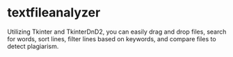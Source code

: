# textfileanalyzer
Utilizing Tkinter and TkinterDnD2, you can easily drag and drop files, search for words, sort lines, filter lines based on keywords, and compare files to detect plagiarism.
